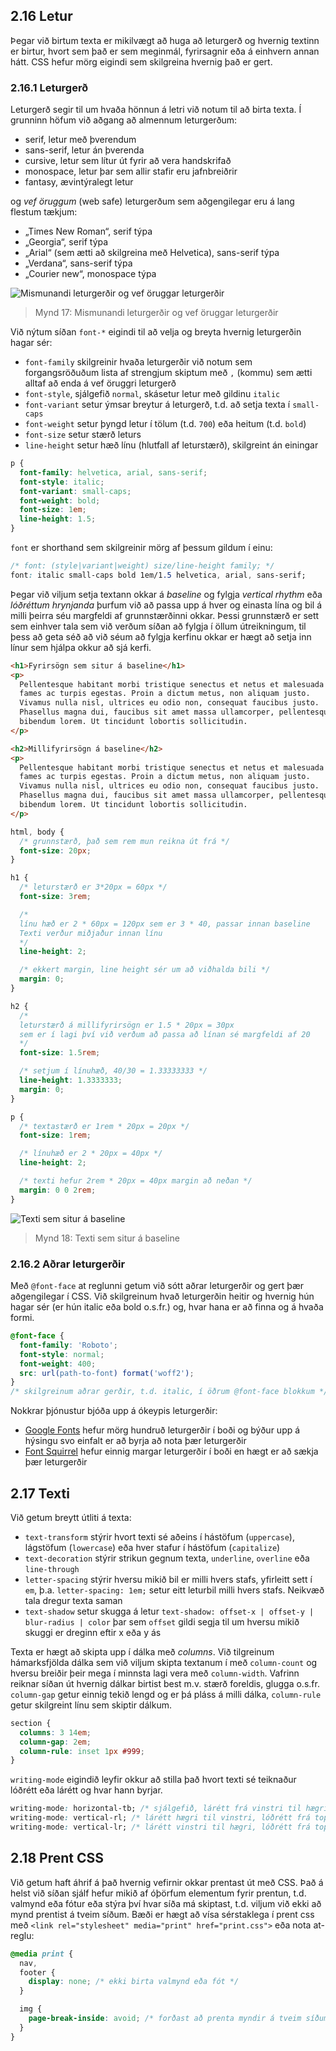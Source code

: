 

## 2.16 Letur

Þegar við birtum texta er mikilvægt að huga að leturgerð og hvernig textinn er birtur, hvort sem það er sem meginmál, fyrirsagnir eða á einhvern annan hátt. CSS hefur mörg eigindi sem skilgreina hvernig það er gert.

### 2.16.1 Leturgerð

Leturgerð segir til um hvaða hönnun á letri við notum til að birta texta. Í grunninn höfum við aðgang að almennum leturgerðum:

* serif, letur með þverendum
* sans-serif, letur án þverenda
* cursive, letur sem lítur út fyrir að vera handskrifað
* monospace, letur þar sem allir stafir eru jafnbreiðrir
* fantasy, ævintýralegt letur

og _vef öruggum_ (web safe) leturgerðum sem aðgengilegar eru á lang flestum tækjum:

* „Times New Roman“, serif týpa
* „Georgia“, serif týpa
* „Arial“ (sem ætti að skilgreina með Helvetica), sans-serif týpa
* „Verdana“, sans-serif týpa
* „Courier new“, monospace týpa

![](../img/typefaces.png "Mismunandi leturgerðir og vef öruggar leturgerðir")
> Mynd 17: Mismunandi leturgerðir og vef öruggar leturgerðir

Við nýtum síðan `font-*` eigindi til að velja og breyta hvernig leturgerðin hagar sér:

* `font-family` skilgreinir hvaða leturgerðir við notum sem forgangsröðuðum lista af strengjum skiptum með `,` (kommu) sem ætti alltaf að enda á vef öruggri leturgerð
* `font-style`, sjálgefið `normal`, skásetur letur með gildinu `italic`
* `font-variant` setur ýmsar breytur á leturgerð, t.d. að setja texta í `small-caps`
* `font-weight` setur þyngd letur í tölum (t.d. `700`) eða heitum (t.d. `bold`)
* `font-size` setur stærð leturs
* `line-height` setur hæð línu (hlutfall af leturstærð), skilgreint án einingar

```css
p {
  font-family: helvetica, arial, sans-serif;
  font-style: italic;
  font-variant: small-caps;
  font-weight: bold;
  font-size: 1em;
  line-height: 1.5;
}
```

`font` er shorthand sem skilgreinir mörg af þessum gildum í einu:

```css
/* font: (style|variant|weight) size/line-height family; */
font: italic small-caps bold 1em/1.5 helvetica, arial, sans-serif;
```

Þegar við viljum setja textann okkar á _baseline_ og fylgja _vertical rhythm_ eða _lóðréttum hrynjanda_ þurfum við að passa upp á hver og einasta lína og bil á milli þeirra séu margfeldi af grunnstærðinni okkar. Þessi grunnstærð er sett sem einhver tala sem við verðum síðan að fylgja í öllum útreikningum, til þess að geta séð að við séum að fylgja kerfinu okkar er hægt að setja inn línur sem hjálpa okkur að sjá kerfi.

```html
<h1>Fyrirsögn sem situr á baseline</h1>
<p>
  Pellentesque habitant morbi tristique senectus et netus et malesuada
  fames ac turpis egestas. Proin a dictum metus, non aliquam justo.
  Vivamus nulla nisl, ultrices eu odio non, consequat faucibus justo.
  Phasellus magna dui, faucibus sit amet massa ullamcorper, pellentesque
  bibendum lorem. Ut tincidunt lobortis sollicitudin.
</p>

<h2>Millifyrirsögn á baseline</h2>
<p>
  Pellentesque habitant morbi tristique senectus et netus et malesuada
  fames ac turpis egestas. Proin a dictum metus, non aliquam justo.
  Vivamus nulla nisl, ultrices eu odio non, consequat faucibus justo.
  Phasellus magna dui, faucibus sit amet massa ullamcorper, pellentesque
  bibendum lorem. Ut tincidunt lobortis sollicitudin.
</p>
```

```css
html, body {
  /* grunnstærð, það sem rem mun reikna út frá */
  font-size: 20px;
}

h1 {
  /* leturstærð er 3*20px = 60px */
  font-size: 3rem;

  /*
  línu hæð er 2 * 60px = 120px sem er 3 * 40, passar innan baseline
  Texti verður miðjaður innan línu
  */
  line-height: 2;

  /* ekkert margin, line height sér um að viðhalda bili */
  margin: 0;
}

h2 {
  /*
  leturstærð á millifyrirsögn er 1.5 * 20px = 30px
  sem er í lagi því við verðum að passa að línan sé margfeldi af 20
  */
  font-size: 1.5rem;

  /* setjum í línuhæð, 40/30 = 1.33333333 */
  line-height: 1.3333333;
  margin: 0;
}

p {
  /* textastærð er 1rem * 20px = 20px */
  font-size: 1rem;

  /* línuhæð er 2 * 20px = 40px */
  line-height: 2;

  /* texti hefur 2rem * 20px = 40px margin að neðan */
  margin: 0 0 2rem;
}
```

![](../img/baseline.png "Texti sem situr á baseline")
> Mynd 18: Texti sem situr á baseline

### 2.16.2 Aðrar leturgerðir

Með `@font-face` at reglunni getum við sótt aðrar leturgerðir og gert þær aðgengilegar í CSS. Við skilgreinum hvað leturgerðin heitir og hvernig hún hagar sér (er hún italic eða bold o.s.fr.) og, hvar hana er að finna og á hvaða formi.

```css
@font-face {
  font-family: 'Roboto';
  font-style: normal;
  font-weight: 400;
  src: url(path-to-font) format('woff2');
}
/* skilgreinum aðrar gerðir, t.d. italic, í öðrum @font-face blokkum */
```

Nokkrar þjónustur bjóða upp á ókeypis leturgerðir:

* [Google Fonts](https://fonts.google.com/) hefur mörg hundruð leturgerðir í boði og býður upp á hýsingu svo einfalt er að byrja að nota þær leturgerðir
* [Font Squirrel](https://www.fontsquirrel.com/) hefur einnig margar leturgerðir í boði en hægt er að sækja þær leturgerðir

## 2.17 Texti

Við getum breytt útliti á texta:

* `text-transform` stýrir hvort texti sé aðeins í hástöfum (`uppercase`), lágstöfum (`lowercase`) eða hver stafur í hástöfum (`capitalize`)
* `text-decoration` stýrir strikun gegnum texta, `underline`, `overline` eða `line-through`
* `letter-spacing` stýrir hversu mikið bil er milli hvers stafs, yfirleitt sett í `em`, þ.a. `letter-spacing: 1em;` setur eitt leturbil milli hvers stafs. Neikvæð tala dregur texta saman
* `text-shadow` setur skugga á letur `text-shadow: offset-x | offset-y | blur-radius | color` þar sem `offset` gildi segja til um hversu mikið skuggi er dreginn eftir x eða y ás

Texta er hægt að skipta upp í dálka með _columns_. Við tilgreinum hámarksfjölda dálka sem við viljum skipta textanum í með `column-count` og hversu breiðir þeir mega í minnsta lagi vera með `column-width`. Vafrinn reiknar síðan út hvernig dálkar birtist best m.v. stærð foreldis, glugga o.s.fr. `column-gap` getur einnig tekið lengd og er þá pláss á milli dálka, `column-rule` getur skilgreint línu sem skiptir dálkum.

```css
section {
  columns: 3 14em;
  column-gap: 2em;
  column-rule: inset 1px #999;
}
```

`writing-mode` eigindið leyfir okkur að stilla það hvort texti sé teiknaður lóðrétt eða lárétt og hvar hann byrjar.

```css
writing-mode: horizontal-tb; /* sjálgefið, lárétt frá vinstri til hægri, lóðrétt frá toppi til botns */
writing-mode: vertical-rl; /* lárétt hægri til vinstri, lóðrétt frá toppi til botns */
writing-mode: vertical-lr; /* lárétt vinstri til hægri, lóðrétt frá toppi til botns */
```

## 2.18 Prent CSS

Við getum haft áhrif á það hvernig vefirnir okkar prentast út með CSS. Það á helst við síðan sjálf hefur mikið af óþörfum elementum fyrir prentun, t.d. valmynd eða fótur eða stýra því hvar síða má skiptast, t.d. viljum við ekki að mynd prentist á tveim síðum. Bæði er hægt að vísa sérstaklega í prent css með `<link rel="stylesheet" media="print" href="print.css">` eða nota at-reglu:

```css
@media print {
  nav,
  footer {
    display: none; /* ekki birta valmynd eða fót */
  }

  img {
    page-break-inside: avoid; /* forðast að prenta myndir á tveim síðum */
  }
}
```

